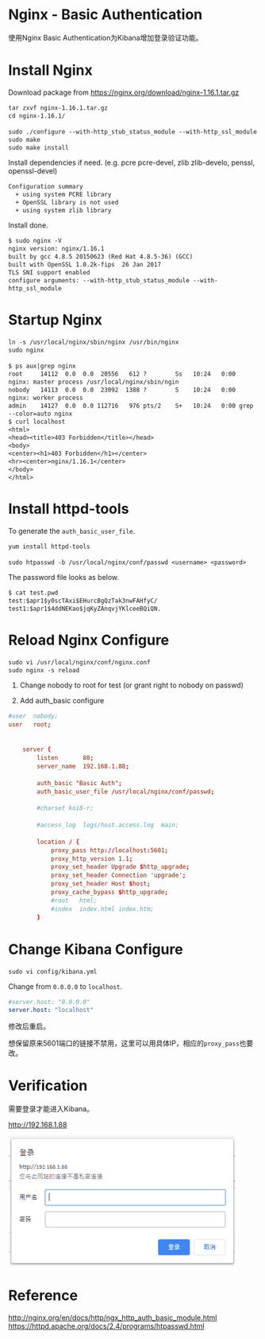 Nginx - Basic Authentication
===
使用Nginx Basic Authentication为Kibana增加登录验证功能。

# Install Nginx
Download package from https://nginx.org/download/nginx-1.16.1.tar.gz
```
tar zxvf nginx-1.16.1.tar.gz
cd nginx-1.16.1/

sudo ./configure --with-http_stub_status_module --with-http_ssl_module
sudo make
sudo make install
```

Install dependencies if need. (e.g. pcre pcre-devel, zlib zlib-develo, penssl, openssl-devel)
```
Configuration summary
  + using system PCRE library
  + OpenSSL library is not used
  + using system zlib library
```

Install done.
```
$ sudo nginx -V
nginx version: nginx/1.16.1
built by gcc 4.8.5 20150623 (Red Hat 4.8.5-36) (GCC)
built with OpenSSL 1.0.2k-fips  26 Jan 2017
TLS SNI support enabled
configure arguments: --with-http_stub_status_module --with-http_ssl_module
```

# Startup Nginx
```
ln -s /usr/local/nginx/sbin/nginx /usr/bin/nginx
sudo nginx

$ ps aux|grep nginx
root     14112  0.0  0.0  20556   612 ?        Ss   10:24   0:00 nginx: master process /usr/local/nginx/sbin/ngin
nobody   14113  0.0  0.0  23092  1388 ?        S    10:24   0:00 nginx: worker process
admin    14127  0.0  0.0 112716   976 pts/2    S+   10:24   0:00 grep --color=auto nginx
$ curl localhost
<html>
<head><title>403 Forbidden</title></head>
<body>
<center><h1>403 Forbidden</h1></center>
<hr><center>nginx/1.16.1</center>
</body>
</html>
```

# Install httpd-tools
To generate the `auth_basic_user_file`.

```
yum install httpd-tools

sudo htpasswd -b /usr/local/nginx/conf/passwd <username> <password>
```
The password file looks as below.
```
$ cat test.pwd
test:$apr1$y0scTAxi$EHurcBgQzTak3nwFAHfyC/
test1:$apr1$4ddNEKao$jqKyZAnqvjYKlceeBQiQN.

```

# Reload Nginx Configure
```
sudo vi /usr/local/nginx/conf/nginx.conf
sudo nginx -s reload
```
1. Change nobody to root for test (or grant right to nobody on passwd)

2. Add auth_basic configure

```conf
#user  nobody;
user   root;


    server {
        listen       80;
        server_name  192.168.1.88;

        auth_basic "Basic Auth";
        auth_basic_user_file /usr/local/nginx/conf/passwd;

        #charset koi8-r;

        #access_log  logs/host.access.log  main;

        location / {
            proxy_pass http://localhost:5601;
            proxy_http_version 1.1;
            proxy_set_header Upgrade $http_upgrade;
            proxy_set_header Connection 'upgrade';
            proxy_set_header Host $host;
            proxy_cache_bypass $http_upgrade;
            #root   html;
            #index  index.html index.htm;
        }
```

# Change Kibana Configure
```
sudo vi config/kibana.yml
```
Change from `0.0.0.0` to `localhost`.

```yml
#server.host: "0.0.0.0"
server.host: "localhost"
```
修改后重启。

想保留原来5601端口的链接不禁用，这里可以用具体IP，相应的`proxy_pass`也要改。

# Verification
需要登录才能进入Kibana。

http://192.168.1.88

![](assets/ELK_K_Auth.PNG)

# Reference

http://nginx.org/en/docs/http/ngx_http_auth_basic_module.html
https://httpd.apache.org/docs/2.4/programs/htpasswd.html

